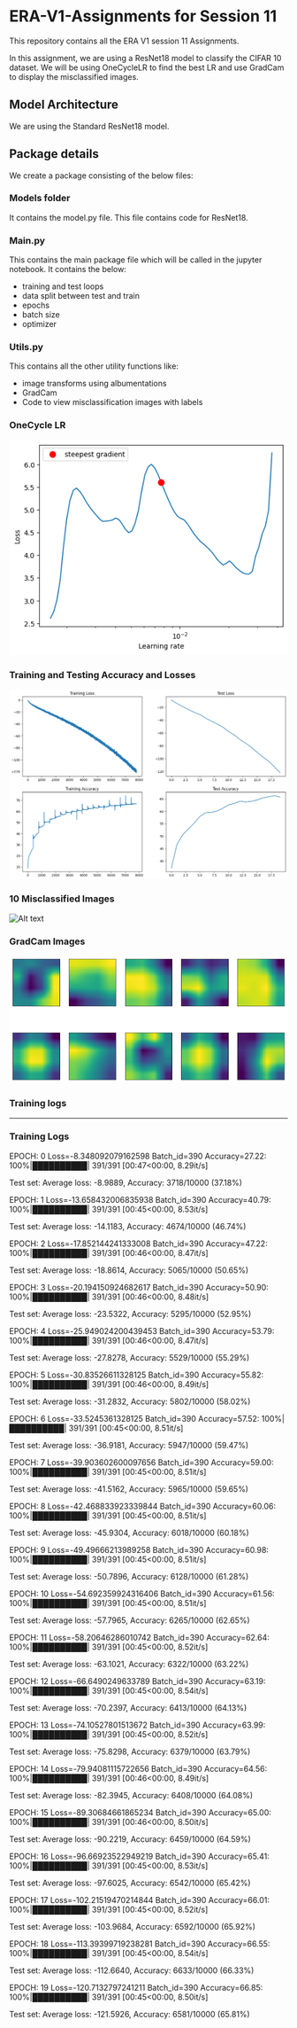 # ERA-V1-Assignments for Session 11
This repository contains all the ERA V1 session 11 Assignments.

In this assignment, we are using a ResNet18 model to classify the CIFAR 10 dataset.
We will be using OneCycleLR to find the best LR and use GradCam to display the misclassified images.

## Model Architecture
We are using the Standard ResNet18 model.

## Package details
We create a package consisting of the below files:

### Models folder
It contains the model.py file. This file contains code for ResNet18.

### Main.py
This contains the main package file which will be called in the jupyter notebook.
It contains the below:
  - training and test loops
  - data split between test and train
  - epochs
  - batch size
  - optimizer

### Utils.py
This contains all the other utility functions like:
  - image transforms using albumentations
  - GradCam
  - Code to view misclassification images with labels

### OneCycle LR
![Alt text](OneCycleLR.png)

### Training and Testing Accuracy and Losses
![Alt text](Train_Test_Acc.png)

### 10 Misclassified Images
![Alt text](Misclassified.png)

### GradCam Images
![Alt text](GradCam.png)

### Training logs
<hr>

<h3>Training Logs</h3>

EPOCH: 0
Loss=-8.348092079162598 Batch_id=390 Accuracy=27.22: 100%|██████████| 391/391 [00:47<00:00,  8.29it/s]

Test set: Average loss: -8.9889, Accuracy: 3718/10000 (37.18%)

EPOCH: 1
Loss=-13.658432006835938 Batch_id=390 Accuracy=40.79: 100%|██████████| 391/391 [00:45<00:00,  8.53it/s]

Test set: Average loss: -14.1183, Accuracy: 4674/10000 (46.74%)

EPOCH: 2
Loss=-17.852144241333008 Batch_id=390 Accuracy=47.22: 100%|██████████| 391/391 [00:46<00:00,  8.47it/s]

Test set: Average loss: -18.8614, Accuracy: 5065/10000 (50.65%)

EPOCH: 3
Loss=-20.194150924682617 Batch_id=390 Accuracy=50.90: 100%|██████████| 391/391 [00:46<00:00,  8.48it/s]

Test set: Average loss: -23.5322, Accuracy: 5295/10000 (52.95%)

EPOCH: 4
Loss=-25.949024200439453 Batch_id=390 Accuracy=53.79: 100%|██████████| 391/391 [00:46<00:00,  8.47it/s]

Test set: Average loss: -27.8278, Accuracy: 5529/10000 (55.29%)

EPOCH: 5
Loss=-30.83526611328125 Batch_id=390 Accuracy=55.82: 100%|██████████| 391/391 [00:46<00:00,  8.49it/s]

Test set: Average loss: -31.2832, Accuracy: 5802/10000 (58.02%)

EPOCH: 6
Loss=-33.5245361328125 Batch_id=390 Accuracy=57.52: 100%|██████████| 391/391 [00:45<00:00,  8.51it/s]

Test set: Average loss: -36.9181, Accuracy: 5947/10000 (59.47%)

EPOCH: 7
Loss=-39.903602600097656 Batch_id=390 Accuracy=59.00: 100%|██████████| 391/391 [00:45<00:00,  8.51it/s]

Test set: Average loss: -41.5162, Accuracy: 5965/10000 (59.65%)

EPOCH: 8
Loss=-42.468833923339844 Batch_id=390 Accuracy=60.06: 100%|██████████| 391/391 [00:45<00:00,  8.51it/s]

Test set: Average loss: -45.9304, Accuracy: 6018/10000 (60.18%)

EPOCH: 9
Loss=-49.49666213989258 Batch_id=390 Accuracy=60.98: 100%|██████████| 391/391 [00:45<00:00,  8.51it/s]

Test set: Average loss: -50.7896, Accuracy: 6128/10000 (61.28%)

EPOCH: 10
Loss=-54.692359924316406 Batch_id=390 Accuracy=61.56: 100%|██████████| 391/391 [00:45<00:00,  8.51it/s]

Test set: Average loss: -57.7965, Accuracy: 6265/10000 (62.65%)

EPOCH: 11
Loss=-58.20646286010742 Batch_id=390 Accuracy=62.64: 100%|██████████| 391/391 [00:45<00:00,  8.52it/s]

Test set: Average loss: -63.1021, Accuracy: 6322/10000 (63.22%)

EPOCH: 12
Loss=-66.6490249633789 Batch_id=390 Accuracy=63.19: 100%|██████████| 391/391 [00:45<00:00,  8.54it/s]

Test set: Average loss: -70.2397, Accuracy: 6413/10000 (64.13%)

EPOCH: 13
Loss=-74.10527801513672 Batch_id=390 Accuracy=63.99: 100%|██████████| 391/391 [00:45<00:00,  8.52it/s]

Test set: Average loss: -75.8298, Accuracy: 6379/10000 (63.79%)

EPOCH: 14
Loss=-79.94081115722656 Batch_id=390 Accuracy=64.56: 100%|██████████| 391/391 [00:46<00:00,  8.49it/s]

Test set: Average loss: -82.3945, Accuracy: 6408/10000 (64.08%)

EPOCH: 15
Loss=-89.30684661865234 Batch_id=390 Accuracy=65.00: 100%|██████████| 391/391 [00:46<00:00,  8.50it/s]

Test set: Average loss: -90.2219, Accuracy: 6459/10000 (64.59%)

EPOCH: 16
Loss=-96.66923522949219 Batch_id=390 Accuracy=65.41: 100%|██████████| 391/391 [00:45<00:00,  8.53it/s]

Test set: Average loss: -97.6025, Accuracy: 6542/10000 (65.42%)

EPOCH: 17
Loss=-102.21519470214844 Batch_id=390 Accuracy=66.01: 100%|██████████| 391/391 [00:45<00:00,  8.52it/s]

Test set: Average loss: -103.9684, Accuracy: 6592/10000 (65.92%)

EPOCH: 18
Loss=-113.39399719238281 Batch_id=390 Accuracy=66.55: 100%|██████████| 391/391 [00:45<00:00,  8.54it/s]

Test set: Average loss: -112.6640, Accuracy: 6633/10000 (66.33%)

EPOCH: 19
Loss=-120.7132797241211 Batch_id=390 Accuracy=66.85: 100%|██████████| 391/391 [00:45<00:00,  8.50it/s]

Test set: Average loss: -121.5926, Accuracy: 6581/10000 (65.81%)
